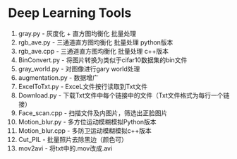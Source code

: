 # Deep Learning Tools
1. gray.py - 灰度化 + 直方图均衡化 批量处理
2. rgb_ave.py - 三通道直方图均衡化 批量处理 python版本
3. rgb_ave.cpp - 三通道直方图均衡化 批量处理 c++版本
4. BinConvert.py - 将图片转换为类似于cifar10数据集的bin文件
5. gray_world.py - 对图像进行gary world处理
6. augmentation.py - 数据增广
7. ExcelToTxt.py - ExceL文件按行读取到Txt文件
8. Download.py - 下载Txt文件中每个链接中的文件（Txt文件格式为每行一个链接）
9. Face_scan.cpp - 扫描文件及内图片，筛选出正脸图片
10. Motion_blur.py - 多方位运动模糊模拟Python版本
11. Motion_blur.cpp - 多防卫运动模糊模拟c++版本
13. Cut_PIL - 批量照片去除黑边（颜色可）
14. mov2avi - 将txt中的.mov改成.avi
